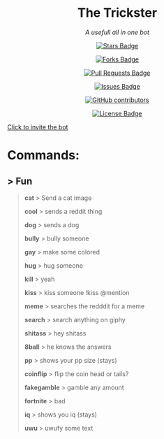 <h1 align="center">The Trickster</h1>

<p align="center"><i>A usefull all in one bot</i></p>

<div align="center">

  <a href="https://github.com/SkyBlockDev/The-trickster/stargazers"><img src="https://img.shields.io/github/stars/SkyBlockDev/The-trickster" alt="Stars Badge"/></a>

<a href="https://github.com/SkyBlockDev/The-trickster/network/members"><img src="https://img.shields.io/github/forks/SkyBlockDev/The-trickster" alt="Forks Badge"/></a>

<a href="https://github.com/SkyBlockDev/The-trickster/pulls"><img src="https://img.shields.io/github/issues-pr/SkyBlockDev/The-trickster" alt="Pull Requests Badge"/></a>

<a href="https://github.com/SkyBlockDev/The-trickster/issues"><img src="https://img.shields.io/github/issues/SkyBlockDev/The-trickster" alt="Issues Badge"/></a>

<a href="https://github.com/SkyBlockDev/The-trickster/graphs/contributors"><img alt="GitHub contributors" src="https://img.shields.io/github/contributors/SkyBlockDev/The-trickster?color=2b9348"></a>

<a href="https://github.com/SkyBlockDev/The-trickster/blob/master/LICENSE"><img src="https://img.shields.io/github/license/SkyBlockDev/The-trickster?color=2b9348" alt="License Badge"/></a>

</div>

<p class="has-line-data" data-line-start="0" data-line-end="1"><a href="https://discord.com/oauth2/authorize?client_id=748985087420399717&amp;scope=bot&amp;permissions=67120320">Click to invite the bot</a></p>

<h1 class="code-line" data-line-start=1 data-line-end=2 ><a id="Commands_1"></a>Commands:</h1>

<h2 class="code-line" data-line-start=2 data-line-end=3 ><a id="_Fun_2"></a>&gt; Fun</h2>

<blockquote>

<p class="has-line-data" data-line-start="3" data-line-end="28"><strong>cat</strong> &gt; Send a cat image<br>

<strong>cool</strong> &gt; sends a reddit thing<br>

<strong>dog</strong> &gt; sends a dog<br>

<strong>bully</strong> &gt; bully someone<br>

<strong>gay</strong> &gt; make some colored<br>

<strong>hug</strong> &gt; hug someone<br>

<strong>kill</strong> &gt; yeah<br>

<strong>kiss</strong> &gt; kiss someone !kiss @mention<br>

<strong>meme</strong> &gt; searches the redddit for a meme<br>

<strong>search</strong> &gt; search anything on giphy<br>

<strong>shitass</strong> &gt; hey shitass<br>

<strong>8ball</strong> &gt; he knows the answers<br>

<strong>pp</strong> &gt; shows your pp size (stays)<br>

<strong>coinflip</strong> &gt; flip the coin head or tails?<br>

<strong>fakegamble</strong> &gt; gamble any amount<br>

<strong>fortnite</strong> &gt; bad<br>

<strong>iq</strong> &gt; shows you iq (stays)<br>

<strong>uwu</strong> &gt; uwufy some text</p>

</blockquote>

